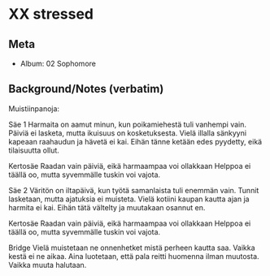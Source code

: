 # XX stressed

## Meta
- Album: 02 Sophomore
## Background/Notes (verbatim)

Muistiinpanoja:

Säe 1
Harmaita on aamut minun, kun poikamiehestä tuli vanhempi vain.
Päiviä ei lasketa, mutta ikuisuus on kosketuksesta.
Vielä illalla sänkyyni kapeaan raahaudun ja hävetä ei kai.
Eihän tänne ketään edes pyydetty, eikä tilaisuutta ollut.

Kertosäe
Raadan vain päiviä, eikä harmaampaa voi ollakkaan
Helppoa ei täällä oo, mutta syvemmälle tuskin voi vajota.

Säe 2
Väritön on iltapäivä, kun työtä samanlaista tuli enemmän vain.
Tunnit lasketaan, mutta ajatuksia ei muisteta.
Vielä kotiini kaupan kautta ajan ja harmita ei kai.
Eihän tätä vältelty ja muutakaan osannut en.

Kertosäe
Raadan vain päiviä, eikä harmaampaa voi ollakkaan
Helppoa ei täällä oo, mutta syvemmälle tuskin voi vajota.

Bridge
Vielä muistetaan ne onnenhetket mistä perheen kautta saa.
Vaikka kestä ei ne aikaa.
Aina luotetaan, että pala reitti huomenna ilman muutosta.
Vaikka muuta halutaan.


